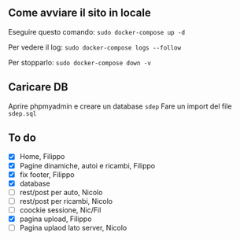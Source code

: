 ## Come avviare il sito in locale
Eseguire questo comando:
`sudo docker-compose up -d`

Per vedere il log:
`sudo docker-compose logs --follow`

Per stopparlo:
`sudo docker-compose down -v`

## Caricare DB
Aprire phpmyadmin e  creare un database `sdep`
Fare un import del file `sdep.sql`


## To do
- [X] Home, Filippo
- [X] Pagine dinamiche, autoi e ricambi, Filippo
- [X] fix footer, Filippo
- [X] database
- [ ] rest/post per auto, Nicolo
- [ ] rest/post per ricambi, Nicolo
- [ ] coockie sessione, Nic/Fil
- [X] pagina upload, Filippo
- [ ] Pagina uplaod lato server, Nicolo
